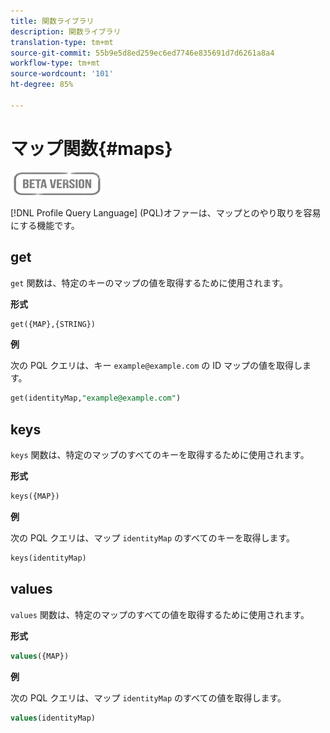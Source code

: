 ```yaml
---
title: 関数ライブラリ
description: 関数ライブラリ
translation-type: tm+mt
source-git-commit: 55b9e5d8ed259ec6ed7746e835691d7d6261a8a4
workflow-type: tm+mt
source-wordcount: '101'
ht-degree: 85%

---
```


# マップ関数{#maps}

![](../../assets/do-not-localize/badge.png)

[!DNL Profile Query Language] (PQL)オファーは、マップとのやり取りを容易にする機能です。

## get

`get` 関数は、特定のキーのマップの値を取得するために使用されます。

**形式**

```sql
get({MAP},{STRING})
```

**例**

次の PQL クエリは、キー `example@example.com` の ID マップの値を取得します。

```sql
get(identityMap,"example@example.com")
```

## keys

`keys` 関数は、特定のマップのすべてのキーを取得するために使用されます。

**形式**

```sql
keys({MAP})
```

**例**

次の PQL クエリは、マップ `identityMap` のすべてのキーを取得します。

```sql
keys(identityMap)
```

## values

`values` 関数は、特定のマップのすべての値を取得するために使用されます。

**形式**

```sql
values({MAP})
```

**例**

次の PQL クエリは、マップ `identityMap` のすべての値を取得します。

```sql
values(identityMap)
```
